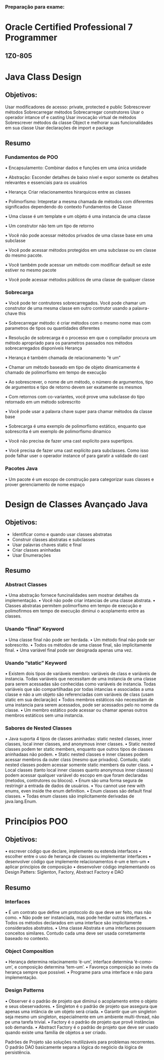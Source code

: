 ### Preparação para exame:
# Oracle Certified Professional 7 Programmer 
## 1Z0-805

# Java Class Design

## Objetivos:

Usar modificadores de acesso: private, protected e public
Sobrescrever métodos
Sobrecarregar métodos
Sobrecarregar construtores
Usar o operador intance of e casting
Usar invocação virtual de métodos
Sobrescrever métodos da classe Object e melhorar suas funcionalidades em sua classe
Usar declarações de import e package

## Resumo

### Fundamentos de POO

• Encapsulamento: Combinar dados e funções em uma única unidade

• Abstração: Esconder detalhes de baixo nível e expor somente os detalhes relevantes e essenciais para os usuários

• Herança: Criar relacionamentos hirarquicos entre as classes

• Polimorfismo: Intepretar a mesma chamada de métodos com diferentes significados dependendo do contexto
Fundamentos de Classe

• Uma classe é um template e um objeto é uma instancia de uma classe

• Um construtor não tem um tipo de retorno

• Você não pode acessar métodos privados de uma classe base em uma subclasse

• Você pode acessar métodos protegidos em uma subclasse ou em classe do mesmo pacote.

• Você também pode acessar um método com modificar default se este estiver no mesmo pacote

• Você pode acessar métodos públicos de uma classe de qualquer classe

### Sobrecarga

• Você pode ter contrutores sobrecarregados. Você pode chamar um construtor de uma mesma classe em outro contrutor usando a palavra-chave this

• Sobrecarregar método: é criar métodos com o mesmo nome mas com parametros de tipos ou quantidades diferentes

• Resolução de sobrecarga é o processo em que o compilador procura um método apropriado para os parametros passados nos métodos sobrecarregados disponíveis
Herança

• Herança é também chamada de relacionamento “é um”

• Chamar um método baseado em tipo de objeto dinamicamente é chamado de polimorfismo em tempo de execução

• Ao sobrescrever, o nome de um método, o número de argumentos, tipo de argumentos e tipo de retorno devem ser exatamente os mesmos

• Com retornos com co-variantes, você prove uma subclasse do tipo retornado em um método sobrescrito

• Você pode usar a palavra chave super para chamar métodos da classe base

• Sobrecarga é uma exemplo de polimorfismo estático, enquanto que sobrescrita é um exemplo de polimorfismo dinamico

• Você não precisa de fazer uma cast explícito para supertipos.

• Você precisa de fazer uma cast explícito para subclasses. Como isso pode falhar user o operador instance of para garatir a validade do cast

### Pacotes Java

• Um pacote é um escopo de construção para categorizar suas classes e prover gerenciamento de nome espaço


# Design de Classes Avançado Java
## Objetivos:

* Identificar como e quando usar classes abstratas
* Construir classes abstratas e subclasses
* Usar palavras chaves static e final
* Criar classes aninhadas
* Usar Enumerações

## Resumo

### Abstract Classes

• Uma abstração fornece funcinalidades sem mostrar detalhes da implementação.
• Você não pode criar intancias de uma classe abstrata.
• Classes abstratas permitem polimorfismo em tempo de execução e polimofirmos em tempo de execução diminui o acoplamento entre as classes.

### Usando “final” Keyword

• Uma classe final não pode ser herdada.
• Um método final não pode ser sobrescrito.
• Todos os métodos de uma classe final, são implicitamente final.
• Uma variável final pode ser designada apenas uma vez.

### Usando “static” Keyword

• Existem dois tipos de variáveis membro: variáveis de class e variáveis de instancia. Todas variáveis que necessitam de uma instancia de uma classe para serem acessadas são conhecidas como variáveis de instancia. Todas variáveis que são compartilhadas por todas intancias e associadas a uma classe e não a um objeto são referenciadas com variáveis de class (usam static em sua declaração)
• Todos membros estáticos não necessitam de uma instancia para serem acessados, pode ser acessados pelo no nome da classe.
• Um membro estático pode acessar ou chamar apenas outros membros estáticos sem uma instancia.

### Sabores de Nested Classes

• Java suporta 4 tipos de classes aninhadas: static nested classes, inner classes, local inner
classes, and anonymous inner classes.
• Static nested classes podem ter static members, enquanto que outros tipos de classes aninhadaas não podem.
• Static nested classes e inner classes podem acessar membros da outer class (mesmo que privados). Contudo, static nested classes podem acessar somente static members da outer class.
• Local classes (tanto local inner classes quanto anonymous inner classes) podem acessar qualquer variável do escopo em que foram declaradas (metodos, contrutores ou blocos).
• Enum são uma forma segura de restringir a entrada de dados de usuários.
• You cannot use new with enums, even inside the enum definition.
• Enum classes são default final classes.
• Todas enum classes são implicitamente derivadas de java.lang.Enum.

# Princípios POO
## Objetivos:

• escrever código que declare, implemente ou estenda interfaces
• escolher entre o uso de herança de classes ou implementar interfaces
• desenvolver código que implemente relacionamentos é-um e tem-um
• aplicar princípios de composição
• desenvolver código implementando os Design Patters: Siglenton, Factory, Abstract Factory e DAO

## Resumo

### Interfaces

• É um contrato que define um protocolo do que deve ser feito, mas não como.
• Não pode ser instanciada, mas pode herdar outras interfaces.
• Todos os métodos declarados em uma interface são implicitamente considerados abstratos.
• Uma classe Abstrata e uma interfaces possuem conceitos similares. Contudo cada uma deve ser usada corretamente baseado no contexto.

### Object Composition

• Herança determina relacinamento ‘é-um’, interface determina ‘é-como-um’, e composição determina ‘tem-um’.
• Favoreça composição ao invés da herança sempre que possível.
• Programe para uma interface e não para implementação.

### Design Patterns

• Observer é o padrão de projeto que diminui o acoplamento entre o objeto e seus obeservadores.
• Singleton é o padrão de projeto que assegura que apenas uma intância de um objeto será criada.
• Garantir que um singleton seja mesmo um singleton, especialmente em um ambiente multi-thread, não pe uma tarefa trivial.
• Factory é o padrão de projeto que provê instâncias sob demanda.
• Abstract Factory é o padrão de projeto que deve ser usado quando existe uma família de objetos a ser criado.

Padrões de Projeto são soluções reutilizáveis para problemas recorrentes. O padrão DAO basicamente separa a lógica do negócio da lógica de persistência.
